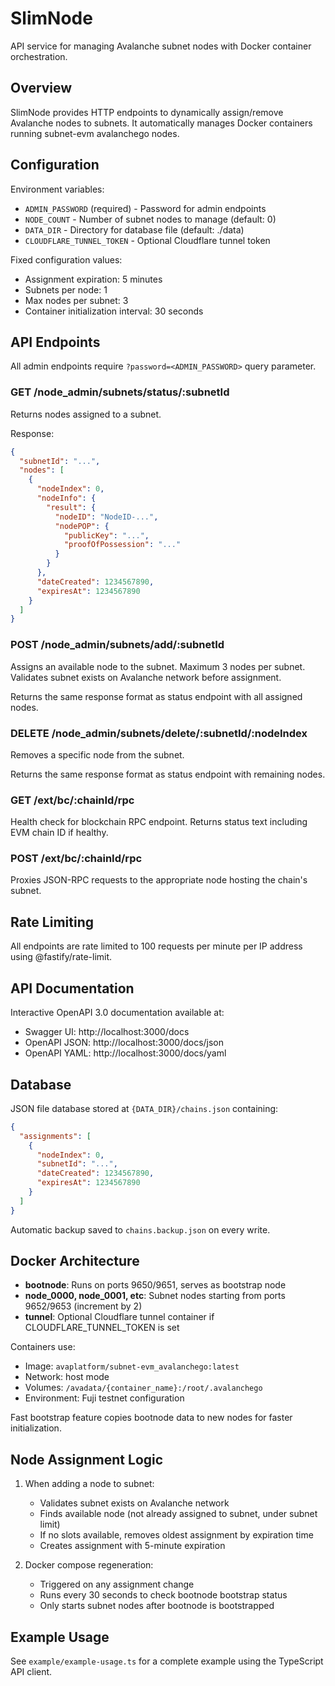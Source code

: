 # SlimNode

API service for managing Avalanche subnet nodes with Docker container
orchestration.

## Overview

SlimNode provides HTTP endpoints to dynamically assign/remove Avalanche nodes to
subnets. It automatically manages Docker containers running subnet-evm
avalanchego nodes.

## Configuration

Environment variables:

- `ADMIN_PASSWORD` (required) - Password for admin endpoints
- `NODE_COUNT` - Number of subnet nodes to manage (default: 0)
- `DATA_DIR` - Directory for database file (default: ./data)
- `CLOUDFLARE_TUNNEL_TOKEN` - Optional Cloudflare tunnel token

Fixed configuration values:

- Assignment expiration: 5 minutes
- Subnets per node: 1
- Max nodes per subnet: 3
- Container initialization interval: 30 seconds

## API Endpoints

All admin endpoints require `?password=<ADMIN_PASSWORD>` query parameter.

### GET /node_admin/subnets/status/:subnetId

Returns nodes assigned to a subnet.

Response:

```json
{
  "subnetId": "...",
  "nodes": [
    {
      "nodeIndex": 0,
      "nodeInfo": {
        "result": {
          "nodeID": "NodeID-...",
          "nodePOP": {
            "publicKey": "...",
            "proofOfPossession": "..."
          }
        }
      },
      "dateCreated": 1234567890,
      "expiresAt": 1234567890
    }
  ]
}
```

### POST /node_admin/subnets/add/:subnetId

Assigns an available node to the subnet. Maximum 3 nodes per subnet. Validates
subnet exists on Avalanche network before assignment.

Returns the same response format as status endpoint with all assigned nodes.

### DELETE /node_admin/subnets/delete/:subnetId/:nodeIndex

Removes a specific node from the subnet.

Returns the same response format as status endpoint with remaining nodes.

### GET /ext/bc/:chainId/rpc

Health check for blockchain RPC endpoint. Returns status text including EVM
chain ID if healthy.

### POST /ext/bc/:chainId/rpc

Proxies JSON-RPC requests to the appropriate node hosting the chain's subnet.

## Rate Limiting

All endpoints are rate limited to 100 requests per minute per IP address using
@fastify/rate-limit.

## API Documentation

Interactive OpenAPI 3.0 documentation available at:

- Swagger UI: http://localhost:3000/docs
- OpenAPI JSON: http://localhost:3000/docs/json
- OpenAPI YAML: http://localhost:3000/docs/yaml

## Database

JSON file database stored at `{DATA_DIR}/chains.json` containing:

```json
{
  "assignments": [
    {
      "nodeIndex": 0,
      "subnetId": "...",
      "dateCreated": 1234567890,
      "expiresAt": 1234567890
    }
  ]
}
```

Automatic backup saved to `chains.backup.json` on every write.

## Docker Architecture

- **bootnode**: Runs on ports 9650/9651, serves as bootstrap node
- **node_0000, node_0001, etc**: Subnet nodes starting from ports 9652/9653
  (increment by 2)
- **tunnel**: Optional Cloudflare tunnel container if CLOUDFLARE_TUNNEL_TOKEN is
  set

Containers use:

- Image: `avaplatform/subnet-evm_avalanchego:latest`
- Network: host mode
- Volumes: `/avadata/{container_name}:/root/.avalanchego`
- Environment: Fuji testnet configuration

Fast bootstrap feature copies bootnode data to new nodes for faster
initialization.

## Node Assignment Logic

1. When adding a node to subnet:
   - Validates subnet exists on Avalanche network
   - Finds available node (not already assigned to subnet, under subnet limit)
   - If no slots available, removes oldest assignment by expiration time
   - Creates assignment with 5-minute expiration

2. Docker compose regeneration:
   - Triggered on any assignment change
   - Runs every 30 seconds to check bootnode bootstrap status
   - Only starts subnet nodes after bootnode is bootstrapped

## Example Usage

See `example/example-usage.ts` for a complete example using the TypeScript API
client.
